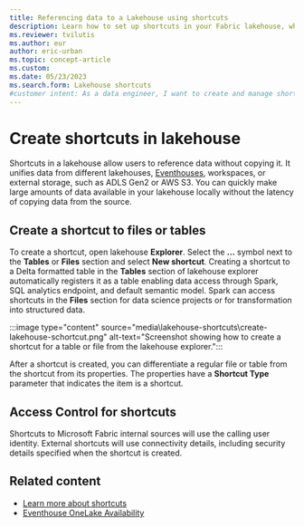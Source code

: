 ```yaml
---
title: Referencing data to a Lakehouse using shortcuts
description: Learn how to set up shortcuts in your Fabric lakehouse, which allows you to reference data from other locations without copying it.
ms.reviewer: tvilutis
ms.author: eur
author: eric-urban
ms.topic: concept-article
ms.custom:
ms.date: 05/23/2023
ms.search.form: Lakehouse shortcuts
#customer intent: As a data engineer, I want to create and manage shortcuts in a Fabric lakehouse to reference data from various sources without copying it.
---
```


# Create shortcuts in lakehouse

Shortcuts in a lakehouse allow users to reference data without copying it. It unifies data from different lakehouses, [Eventhouses](../real-time-intelligence/eventhouse.md), workspaces, or external storage, such as ADLS Gen2 or AWS S3. You can quickly make large amounts of data available in your lakehouse locally without the latency of copying data from the source.

## Create a shortcut to files or tables

To create a shortcut, open lakehouse **Explorer**. Select the **...** symbol next to the **Tables** or **Files** section and select **New shortcut**. Creating a shortcut to a Delta formatted table in the **Tables** section of lakehouse explorer automatically registers it as a table enabling data access through Spark, SQL analytics endpoint, and default semantic model. Spark can access shortcuts in the **Files** section for data science projects or for transformation into structured data. 

:::image type="content" source="media\lakehouse-shortcuts\create-lakehouse-schortcut.png" alt-text="Screenshot showing how to create a shortcut for a table or file from the lakehouse explorer.":::

After a shortcut is created, you can differentiate a regular file or table from the shortcut from its properties. The properties have a **Shortcut Type** parameter that indicates the item is a shortcut.

## Access Control for shortcuts

Shortcuts to Microsoft Fabric internal sources will use the calling user identity. External shortcuts will use connectivity details, including security details specified when the shortcut is created.

## Related content

- [Learn more about shortcuts](../onelake/onelake-shortcuts.md)
- [Eventhouse OneLake Availability](../real-time-intelligence/event-house-onelake-availability.md)

